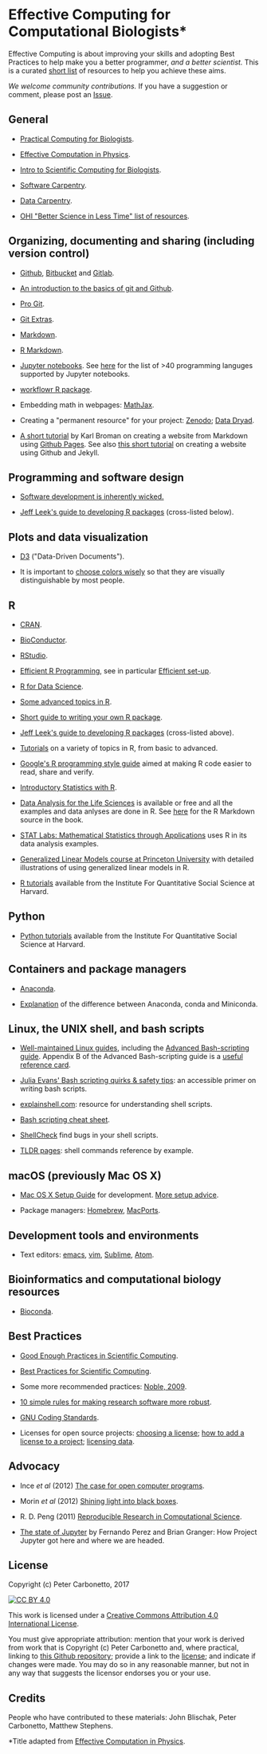 # Effective Computing for Computational Biologists*

Effective Computing is about improving your skills and adopting Best
Practices to help make you a better programmer, *and a better
scientist.* This is a curated [short
list](https://www.merriam-webster.com/dictionary/shortlist) of
resources to help you achieve these aims.

*We welcome community contributions.* If you have a suggestion or comment,
please post an
[Issue](https://github.com/stephenslab/effective-computing/issues).

## General

+ [Practical Computing for Biologists](http://practicalcomputing.org).

+ [Effective Computation in Physics](http://physics.codes).

+ [Intro to Scientific Computing for Biologists](http://allesinalab.uchicago.edu/wp-content/uploads/2014/05/IntroSciComp2014.pdf).

+ [Software Carpentry](http://software-carpentry.org/lessons).

+ [Data Carpentry](http://www.datacarpentry.org/lessons).

+ [OHI "Better Science in Less Time" list of
resources](http://ohi-science.org/news/Resources-for-R-and-Data-Science).

## Organizing, documenting and sharing (including version control)

+ [Github](http://github.com), [Bitbucket](http://bitbucket.org) and
[Gitlab](http://gitlab.com).

+ [An introduction to the basics of git and
Github](https://doi.org/10.1371/journal.pcbi.1004668).

+ [Pro Git](https://git-scm.com/book).

+ [Git Extras](https://github.com/tj/git-extras).

+ [Markdown](http://daringfireball.net/projects/markdown/syntax).

+ [R Markdown](http://rmarkdown.rstudio.com).

+ [Jupyter notebooks](https://jupyter.org). See
[here](https://github.com/jupyter/jupyter/wiki/Jupyter-kernels) for
the list of >40 programming languges supported by Jupyter notebooks.

+ [workflowr R package](https://github.com/jdblischak/workflowr).

+ Embedding math in webpages: [MathJax](https://math.meta.stackexchange.com/questions/5020/mathjax-basic-tutorial-and-quick-reference).

+ Creating a "permanent resource" for your project:
[Zenodo](http://zenodo.org); [Data Dryad](http://datadryad.org).

+ [A short tutorial](http://kbroman.org/simple_site) by Karl Broman on
creating a website from Markdown using
[Github Pages](https://pages.github.com). See also [this short
tutorial](http://jmcglone.com/notes/2014/05/03/using-github-to-create-and-host-a-personal-website)
on creating a website using Github and Jekyll.

## Programming and software design

+ [Software development is inherently
wicked.](https://blog.codinghorror.com/development-is-inherently-wicked)

+ [Jeff Leek's guide to developing R
packages](https://github.com/jtleek/rpackages) (cross-listed below).

## Plots and data visualization

+ [D3](https://github.com/d3/d3) ("Data-Driven Documents").

+ It is important to [choose colors wisely](R-color.md) so that they are
visually distinguishable by most people.

## R

+ [CRAN](http://cran.r-project.org).

+ [BioConductor](http://bioconductor.org).

+ [RStudio](http://rstudio.com).

+ [Efficient R Programming](https://csgillespie.github.io/efficientR),
see in particular [Efficient set-up](https://csgillespie.github.io/efficientR/set-up.html).

+ [R for Data Science](http://r4ds.had.co.nz).

+ [Some advanced topics in R](http://adv-r.had.co.nz).

+ [Short guide to writing your own R package](http://r-pkgs.had.co.nz).

+ [Jeff Leek's guide to developing R
packages](https://github.com/jtleek/rpackages) (cross-listed above).

+ [Tutorials](https://github.com/lgatto/TeachingMaterial) on a variety
of topics in R, from basic to advanced.

+ [Google's R programming style guide](https://google.github.io/styleguide/Rguide.xml) aimed at making R code easier to read, share and verify.

+ [Introductory Statistics with R](http://staff.pubhealth.ku.dk/~pd/ISwR.html).

+ [Data Analysis for the Life
Sciences](https://leanpub.com/dataanalysisforthelifesciences) is available
or free and all the examples and data anlyses are done in R. See 
[here](https://genomicsclass.github.io/book) for the R Markdown source
in the book.

+ [STAT Labs: Mathematical Statistics through
Applications](https://www.stat.berkeley.edu/~statlabs) uses R in its
data analysis examples.

+ [Generalized Linear Models course at Princeton University](http://data.princeton.edu/wws509/R) with detailed illustrations of using
  generalized linear models in R.

+ [R tutorials](http://tutorials.iq.harvard.edu) available from the
  Institute For Quantitative Social Science at Harvard.

## Python

+ [Python tutorials](http://tutorials.iq.harvard.edu) available from
  the Institute For Quantitative Social Science at Harvard.

## Containers and package managers

+ [Anaconda](https://www.continuum.io).

+ [Explanation](https://bioconda.github.io/faqs.html#conda-anaconda-minconda)
of the difference between Anaconda, conda and Miniconda.

## Linux, the UNIX shell, and bash scripts

+ [Well-maintained Linux guides](http://tldp.org/guides.html), including the
[Advanced Bash-scripting guide](http://tldp.org/LDP/abs/html).
Appendix B of the Advanced Bash-scripting guide is a
[useful reference card](http://tldp.org/LDP/abs/html/refcards.html).

+ [Julia Evans' Bash scripting quirks & safety
tips](https://jvns.ca/blog/2017/03/26/bash-quirks): an accessible
primer on writing bash scripts.

+ [explainshell.com](https://explainshell.com): resource for
understanding shell scripts.

+ [Bash scripting cheat
sheet](http://johnstowers.co.nz/pages/bash-cheat-sheet.html).

+ [ShellCheck](http://www.shellcheck.net) find bugs in your shell
scripts.

+ [TLDR pages](http://tldr.sh): shell commands reference by example.

## macOS (previously Mac OS X)

+ [Mac OS X Setup Guide](http://sourabhbajaj.com/mac-setup) for
development. [More setup
advice](https://github.com/nicolashery/mac-dev-setup).

+ Package managers: [Homebrew](https://brew.sh),
[MacPorts](https://www.macports.org).

## Development tools and environments

+ Text editors:
[emacs](https://www.gnu.org/software/emacs),
[vim](http://www.vim.org),
[Sublime](https://www.sublimetext.com), 
[Atom](https://atom.io).

## Bioinformatics and computational biology resources

+ [Bioconda](https://bioconda.github.io).

## Best Practices

+ [Good Enough Practices in Scientific
Computing](https://doi.org/10.1371/journal.pcbi.1005510).

+ [Best Practices for Scientific
Computing](https://doi.org/10.1371/journal.pbio.1001745).

+ Some more recommended practices:
[Noble, 2009](https://doi.org/10.1371/journal.pcbi.1000424).

+ [10 simple rules for making research software more
robust](https://doi.org/10.1371/journal.pcbi.1005412).

+ [GNU Coding Standards](https://www.gnu.org/prep/standards).

+ Licenses for open source projects:
[choosing a license](https://github.com/github/choosealicense.com);
[how to add a license to a project](https://github.com/github/choosealicense.com/issues/243); 
[licensing data](https://wiki.creativecommons.org/wiki/Data#Which_components_of_databases_are_protected_by_copyright.3F).

## Advocacy

+ Ince *et al* (2012) [The case for open computer
programs](https://doi.org/10.1038/nature10836).

+ Morin *et al* (2012) [Shining light into black
boxes](https://doi.org/10.1126/science.1218263).

+ R. D. Peng (2011) [Reproducible Research in Computational
Science](https://doi.org/10.1126/science.1213847).

+ [The state of Jupyter](https://www.oreilly.com/ideas/the-state-of-jupyter)
by Fernando Perez and Brian Granger: How Project Jupyter got here and
where we are headed.

## License

Copyright (c) Peter Carbonetto, 2017

[![CC BY 4.0](https://i.creativecommons.org/l/by/4.0/88x31.png)](http://creativecommons.org/licenses/by/4.0/)

This work is licensed under a [Creative Commons Attribution 4.0
International License](http://creativecommons.org/licenses/by/4.0/).

You must give appropriate attribution: mention that your work is
derived from work that is Copyright (c) Peter Carbonetto and, where
practical, linking to
[this Github repository](https://github.com/pcarbo/effective-computing);
provide a link to the
[license](http://creativecommons.org/licenses/by/4.0/); and indicate
if changes were made. You may do so in any reasonable manner, but not
in any way that suggests the licensor endorses you or your use.

## Credits

People who have contributed to these materials: John Blischak, Peter
Carbonetto, Matthew Stephens.

*Title adapted from [Effective Computation in Physics](http://physics.codes).

